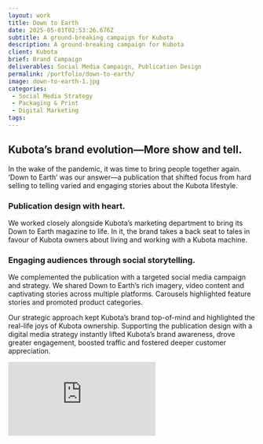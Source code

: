 ```yaml
---
layout: work
title: Down to Earth
date: 2025-05-01T02:53:26.676Z
subtitle: A ground-breaking campaign for Kubota
description: A ground-breaking campaign for Kubota
client: Kubota
brief: Brand Campaign
deliverables: Social Media Campaign, Publication Design
permalink: /portfolio/down-to-earth/
image: down-to-earth-1.jpg
categories:
 - Social Media Strategy
 - Packaging & Print
 - Digital Marketing
tags:
---
```

## Kubota’s brand evolution—More show and tell.

In the wake of the pandemic, it was time to bring people together again. ‘Down to Earth’ was our answer—a publication that shifted focus from hard selling to telling varied and engaging stories about the Kubota lifestyle.

### Publication design with heart.

We worked closely alongside Kubota’s marketing department to bring its Down to Earth magazine to life. In it, the brand takes a back seat to tales in favour of Kubota owners about living and working with a Kubota machine.

### Engaging audiences through social storytelling.


We complemented the publication with a targeted social media campaign and strategy. We shared Down to Earth’s rich imagery, video content and captivating stories across multiple platforms. Carousels highlighted feature stories and promoted product categories.

Our strategic approach kept Kubota’s brand top-of-mind and highlighted the real-life joys of Kubota ownership. Supporting the publication design with a digital media strategy instantly lifted Kubota’s brand awareness, drove greater engagement, boosted traffic and fostered deeper customer appreciation.


<div class='embed-container'><iframe src='https://www.youtube.com/embed/YUmZunwkABo?si=_hqb6aXC5eyXfA3M' frameborder='0' allowfullscreen></iframe></div>